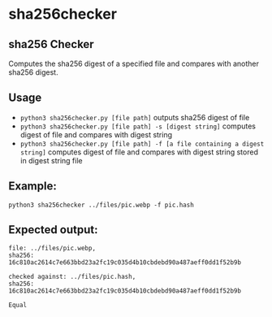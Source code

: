 # sha256checker
## sha256 Checker
Computes the sha256 digest of a specified file and compares with another sha256 digest. 
## Usage
- `python3 sha256checker.py [file path]` outputs sha256 digest of file
- `python3 sha256checker.py [file path] -s [digest string]` computes digest of file and compares with digest string
- `python3 sha256checker.py [file path] -f [a file containing a digest string]` computes digest of file and compares with digest string stored in digest string file


## Example:
`python3 sha256checker ../files/pic.webp -f pic.hash`

## Expected output: 
```
file: ../files/pic.webp,
sha256: 16c810ac2614c7e663bbd23a2fc19c035d4b10cbdebd90a487aeff0dd1f52b9b

checked against: ../files/pic.hash,
sha256: 16c810ac2614c7e663bbd23a2fc19c035d4b10cbdebd90a487aeff0dd1f52b9b

Equal
```
